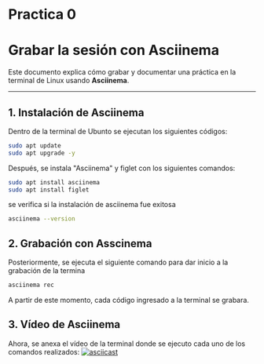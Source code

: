# Practica 0
# Grabar la sesión con Asciinema

Este documento explica cómo grabar y documentar una práctica en la terminal de Linux usando **Asciinema**.

---
## 1. Instalación de Asciinema

Dentro de la terminal de Ubunto se ejecutan los siguientes códigos:

```bash
sudo apt update
sudo apt upgrade -y
```
Después, se instala "Asciinema" y figlet con los siguientes comandos:
```bash
sudo apt install asciinema
sudo apt install figlet
```
se verifica si la instalación de asciinema fue exitosa
```bash
asciinema --version
```

## 2. Grabación con Asscinema
Posteriormente, se ejecuta el siguiente comando para dar inicio a la grabación de la termina
```bash
asciinema rec
```
A partir de este momento, cada código ingresado a la terminal se grabara.

## 3. Vídeo de Asciinema
Ahora, se anexa el vídeo de la terminal donde se ejecuto cada uno de los comandos realizados:
[![asciicast](https://asciinema.org/a/7382TxQrN9CUMalbKAkGQWOR7.svg)](https://asciinema.org/a/7382TxQrN9CUMalbKAkGQWOR7)
